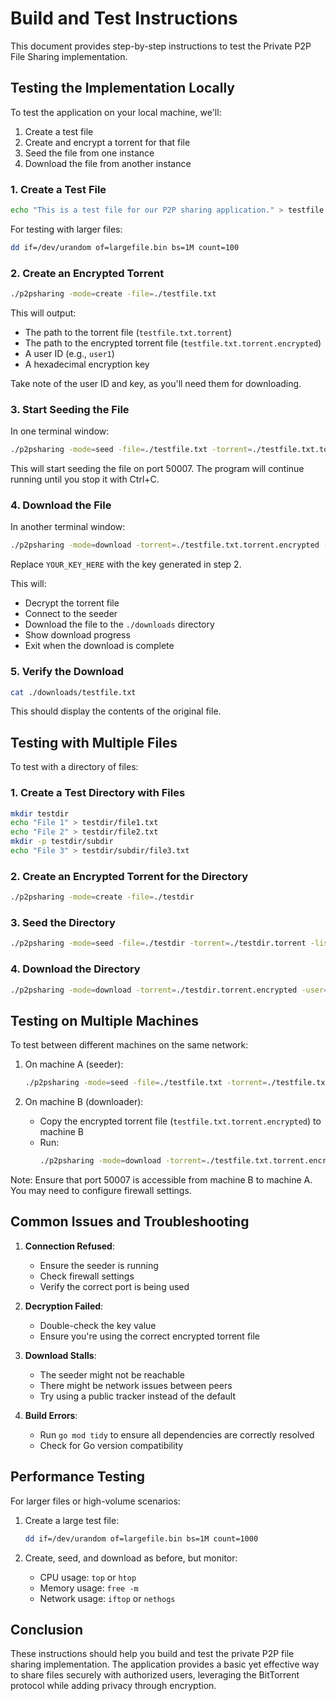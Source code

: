 # Build and Test Instructions

This document provides step-by-step instructions to test the Private P2P File Sharing implementation.

## Testing the Implementation Locally

To test the application on your local machine, we'll:
1. Create a test file
2. Create and encrypt a torrent for that file
3. Seed the file from one instance
4. Download the file from another instance

### 1. Create a Test File

```bash
echo "This is a test file for our P2P sharing application." > testfile.txt
```

For testing with larger files:
```bash
dd if=/dev/urandom of=largefile.bin bs=1M count=100
```

### 2. Create an Encrypted Torrent

```bash
./p2psharing -mode=create -file=./testfile.txt
```

This will output:
- The path to the torrent file (`testfile.txt.torrent`)
- The path to the encrypted torrent file (`testfile.txt.torrent.encrypted`)
- A user ID (e.g., `user1`)
- A hexadecimal encryption key

Take note of the user ID and key, as you'll need them for downloading.

### 3. Start Seeding the File

In one terminal window:

```bash
./p2psharing -mode=seed -file=./testfile.txt -torrent=./testfile.txt.torrent -listen=:50007
```

This will start seeding the file on port 50007. The program will continue running until you stop it with Ctrl+C.

### 4. Download the File

In another terminal window:

```bash
./p2psharing -mode=download -torrent=./testfile.txt.torrent.encrypted -user=user1 -key=YOUR_KEY_HERE -output=./downloads -listen=:50008
```

Replace `YOUR_KEY_HERE` with the key generated in step 2.

This will:
- Decrypt the torrent file
- Connect to the seeder
- Download the file to the `./downloads` directory
- Show download progress
- Exit when the download is complete

### 5. Verify the Download

```bash
cat ./downloads/testfile.txt
```

This should display the contents of the original file.

## Testing with Multiple Files

To test with a directory of files:

### 1. Create a Test Directory with Files

```bash
mkdir testdir
echo "File 1" > testdir/file1.txt
echo "File 2" > testdir/file2.txt
mkdir -p testdir/subdir
echo "File 3" > testdir/subdir/file3.txt
```

### 2. Create an Encrypted Torrent for the Directory

```bash
./p2psharing -mode=create -file=./testdir
```

### 3. Seed the Directory

```bash
./p2psharing -mode=seed -file=./testdir -torrent=./testdir.torrent -listen=:50007
```

### 4. Download the Directory

```bash
./p2psharing -mode=download -torrent=./testdir.torrent.encrypted -user=user1 -key=YOUR_KEY_HERE -output=./downloads -listen=:50008
```

## Testing on Multiple Machines

To test between different machines on the same network:

1. On machine A (seeder):
   ```bash
   ./p2psharing -mode=seed -file=./testfile.txt -torrent=./testfile.txt.torrent -listen=:50007
   ```

2. On machine B (downloader):
    - Copy the encrypted torrent file (`testfile.txt.torrent.encrypted`) to machine B
    - Run:
      ```bash
      ./p2psharing -mode=download -torrent=./testfile.txt.torrent.encrypted -user=user1 -key=YOUR_KEY_HERE -output=./downloads -listen=:50008
      ```

Note: Ensure that port 50007 is accessible from machine B to machine A. You may need to configure firewall settings.

## Common Issues and Troubleshooting

1. **Connection Refused**:
    - Ensure the seeder is running
    - Check firewall settings
    - Verify the correct port is being used

2. **Decryption Failed**:
    - Double-check the key value
    - Ensure you're using the correct encrypted torrent file

3. **Download Stalls**:
    - The seeder might not be reachable
    - There might be network issues between peers
    - Try using a public tracker instead of the default

4. **Build Errors**:
    - Run `go mod tidy` to ensure all dependencies are correctly resolved
    - Check for Go version compatibility

## Performance Testing

For larger files or high-volume scenarios:

1. Create a large test file:
   ```bash
   dd if=/dev/urandom of=largefile.bin bs=1M count=1000
   ```

2. Create, seed, and download as before, but monitor:
    - CPU usage: `top` or `htop`
    - Memory usage: `free -m`
    - Network usage: `iftop` or `nethogs`

## Conclusion

These instructions should help you build and test the private P2P file sharing implementation. The application provides a basic yet effective way to share files securely with authorized users, leveraging the BitTorrent protocol while adding privacy through encryption.
